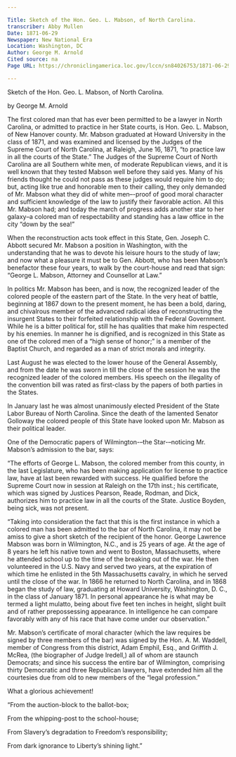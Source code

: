 ```yaml
---

Title: Sketch of the Hon. Geo. L. Mabson, of North Carolina.
transcriber: Abby Mullen
Date: 1871-06-29
Newspaper: New National Era
Location: Washington, DC
Author: George M. Arnold
Cited source: na
Page URL: https://chroniclingamerica.loc.gov/lccn/sn84026753/1871-06-29/ed-1/seq-1/

---
```


Sketch of the Hon. Geo. L. Mabson, of North Carolina.

by George M. Arnold

The first colored man that has ever been permitted to be a lawyer in North Carolina, or admitted to practice in her State courts, is Hon. Geo. L. Mabson, of New Hanover county. Mr. Mabson graduated at Howard University in the class of 1871, and was examined and licensed by the Judges of the Supreme Court of North Carolina, at Raleigh, June 16, 1871, “to practice law in all the courts of the State.” The Judges of the Supreme Court of North Carolina are all Southern white men, of moderate Republican views, and it is well known that they tested Mabson well before they said yes. Many of his friends thought he could not pass as these judges would require him to do; but, acting like true and honorable men to their calling, they only demanded of Mr. Mabson what they did of white men–-proof of good moral character and sufficient knowledge of the law to justify their favorable action. All this Mr. Mabson had; and today the march of progress adds another star to her galaxy–a colored man of respectability and standing has a law office in the city “down by the sea!”

When the reconstruction acts took effect in this State, Gen. Joseph C. Abbott secured Mr. Mabson a position in Washington, with the understanding that he was to devote his leisure hours to the study of law; and now what a pleasure it must be to Gen. Abbott, who has been Mabson’s benefactor these four years, to walk by the court-house and read that sign: “George L. Mabson, Attorney and Counsellor at Law.”

In politics Mr. Mabson has been, and is now, the recognized leader of the colored people of the eastern part of the State. In the very heat of battle, beginning at 1867 down to the present moment, he has been a bold, daring, and chivalrous member of the advanced radical idea of reconstructing the insurgent States to their forfeited relationship with the Federal Government. While he is a bitter political for, still he has qualities that make him respected by his enemies. In manner he is dignified, and is recognized in this State as one of the colored men of a “high sense of honor;” is a member of the Baptist Church, and regarded as a man of strict morals and integrity.

Last August he was elected to the lower house of the General Assembly, and from the date he was sworn in till the close of the session he was the recognized leader of the colored members. His speech on the illegality of the convention bill was rated as first-class by the papers of both parties in the States.

In January last he was almost unanimously elected President of the State Labor Bureau of North Carolina. Since the death of the lamented Senator Golloway the colored people of this State have looked upon Mr. Mabson as their political leader.

One of the Democratic papers of Wilmington-–the Star-–noticing Mr. Mabson’s admission to the bar, says:

“The efforts of George L. Mabson, the colored member from this county, in the last Legislature, who has been making application for license to practice law, have at last been rewarded with success. He qualified before the Supreme Court now in session at Raleigh on the 17th inst.; his certificate, which was signed by Justices Pearson, Reade, Rodman, and Dick, authorizes him to practice law in all the courts of the State. Justice Boyden, being sick, was not present.

“Taking into consideration the fact that this is the first instance in which a colored man has been admitted to the bar of North Carolina, it may not be amiss to give a short sketch of the recipient of the honor. George Lawrence Mabson was born in Wilmington, N.C., and is 25 years of age. At the age of 8 years he left his native town and went to Boston, Massachusetts, where he attended school up to the time of the breaking out of the war. He then volunteered in the U.S. Navy and served two years, at the expiration of which time he enlisted in the 5th Massachusetts cavalry, in which he served until the close of the war. In 1866 he returned to North Carolina, and in 1868 began the study of law, graduating at Howard University, Washington, D. C., in the class of January 1871. In personal appearance he is what may be termed a light mulatto, being about five feet ten inches in height, slight built and of rather prepossessing appearance. In intelligence he can compare favorably with any of his race that have come under our observation.”

Mr. Mabson’s certificate of moral character (which the law requires be signed by three members of the bar) was signed by the Hon. A. M. Waddell, member of Congress from this district, Adam Emphil, Esq., and Griffith J. McRea, (the biographer of Judge Iredell,) all of whom are staunch Democrats; and since his success the entire bar of Wilmington, comprising thirty Democratic and three Republican lawyers, have extended him all the courtesies due from old to new members of the “legal profession.”

What a glorious achievement!

“From the auction-block to the ballot-box;

From the whipping-post to the school-house;

From Slavery’s degradation to Freedom’s responsibility;

From dark ignorance to Liberty’s shining light.”

